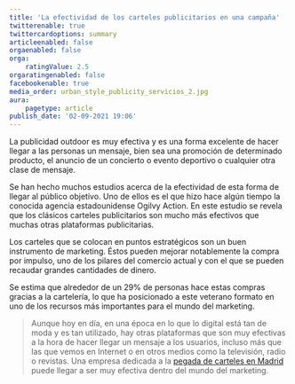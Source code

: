 ```yaml
---
title: 'La efectividad de los carteles publicitarios en una campaña'
twitterenable: true
twittercardoptions: summary
articleenabled: false
orgaenabled: false
orga:
    ratingValue: 2.5
orgaratingenabled: false
facebookenable: true
media_order: urban_style_publicity_servicios_2.jpg
aura:
    pagetype: article
publish_date: '02-09-2021 19:06'
---
```


La publicidad outdoor es muy efectiva y es una forma excelente de hacer llegar a las personas un mensaje, bien sea una promoción de determinado producto, el anuncio de un concierto o evento deportivo o cualquier otra clase de mensaje.

Se han hecho muchos estudios acerca de la efectividad de esta forma de llegar al público objetivo. Uno de ellos es el que hizo hace algún tiempo la conocida agencia estadounidense Ogilvy Action. En este estudio se revela que los clásicos carteles publicitarios son mucho más efectivos que muchas otras plataformas publicitarias.

Los carteles que se colocan en puntos estratégicos son un buen instrumento de marketing. Éstos pueden mejorar notablemente la compra por impulso, uno de los pilares del comercio actual y con el que se pueden recaudar grandes cantidades de dinero.

Se estima que alrededor de un 29% de personas hace estas compras gracias a la cartelería, lo que ha posicionado a este veterano formato en uno de los recursos más importantes para el mundo del marketing.

> Aunque hoy en día, en una época en lo que lo digital está tan de moda y es tan utilizado, hay otras plataformas que son muy efectivas a la hora de hacer llegar un mensaje a los usuarios, incluso más que las que vemos en Internet o en otros medios como la televisión, radio o revistas. Una empresa dedicada a la [pegada de carteles en Madrid](/pegada-de-carteles) puede llegar a ser muy efectiva dentro del mundo del marketing.